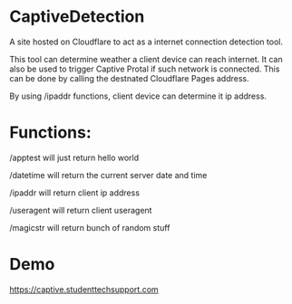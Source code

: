 # CaptiveDetection

A site hosted on Cloudflare to act as a internet connection detection tool. 

This tool can determine weather a client device can reach internet. It can also be used to trigger Captive Protal if such network is connected. This can be done by calling the destnated Cloudflare Pages address. 

By using /ipaddr functions, client device can determine it ip address. 

# Functions:

/apptest will just return hello world

/datetime will return the current server date and time

/ipaddr will return client ip address

/useragent will return client useragent

/magicstr will return bunch of random stuff


# Demo

https://captive.studenttechsupport.com